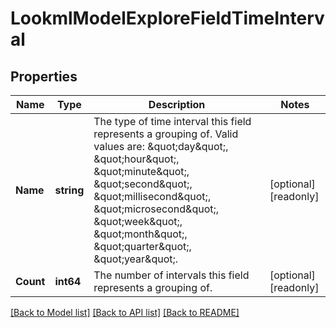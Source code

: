 # LookmlModelExploreFieldTimeInterval

## Properties

Name | Type | Description | Notes
------------ | ------------- | ------------- | -------------
**Name** | **string** | The type of time interval this field represents a grouping of. Valid values are: \&quot;day\&quot;, \&quot;hour\&quot;, \&quot;minute\&quot;, \&quot;second\&quot;, \&quot;millisecond\&quot;, \&quot;microsecond\&quot;, \&quot;week\&quot;, \&quot;month\&quot;, \&quot;quarter\&quot;, \&quot;year\&quot;. | [optional] [readonly] 
**Count** | **int64** | The number of intervals this field represents a grouping of. | [optional] [readonly] 

[[Back to Model list]](../README.md#documentation-for-models) [[Back to API list]](../README.md#documentation-for-api-endpoints) [[Back to README]](../README.md)


